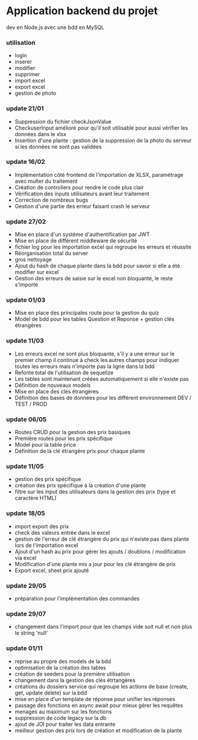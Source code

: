 # Application backend du projet

dev en Node.js avec une bdd en MySQL

### utilisation

- login
- inserer 
- modifier
- supprimer
- import excel
- export excel
- gestion de photo

### update 21/01 

- Suppression du fichier checkJsonValue 
- CheckuserInput amélioré pour qu'il soit utilisable pour aussi vérifier les données dans le xlsx
- Insertion d'une plante : gestion de la suppression de la photo du serveur si les données ne sont pas validées 

### update 16/02 

- Implémentation côté frontend de l'importation de XLSX, paramétrage avec multer du traitement 
- Création de controllers pour rendre le code plus clair 
- Vérification des inputs utilisateurs avant leur traitement
- Correction de nombreux bugs
- Gestion d'une partie des erreur faisant crash le serveur 

### update 27/02

- Mise en place d'un système d'authentification par JWT
- Mise en place de différent middleware de sécurité
- fichier log pour les importation excel qui regroupe les erreurs et réussite
- Réorganisation total du server
- gros nettoyage
- Ajout du hash de chaque plante dans la bdd pour savoir si elle a été modifier sur excel
- Gestion des erreurs de saisie sur le excel non bloquante, le reste s'importe

### update 01/03

- Mise en place des principales route pour la gestion du quiz 
- Model de bdd pour les tables Question et Reponse + gestion clés étrangères

### update 11/03

- Les erreurs excel ne sont plus bloquante, s'il y a une erreur sur le premier champ il continue 
à check les autres champs pour indiquer toutes les erreurs mais n'importe pas la ligne dans la bdd
- Refonte total de l'utilisation de sequelize 
- Les tables sont maintenant créées automatiquement si elle n'existe pas 
- Définition de nouveaux models
- Mise en place des clés étrangères 
- Définition des bases de données pour les différent environnement DEV / TEST / PROD

### update 06/05

- Routes CRUD pour la gestion des prix basiques
- Première routes pour les prix spécifique
- Model pour la table price
- Définition de la clé étrangère prix pour chaque plante

### update 11/05

- gestion des prix spécifique
- création des prix spécifique à la création d'une plante
- filtre sur les input des utilisateurs dans la gestion des prix (type et caractère HTML)

### update 18/05

- import export des prix 
- check des valeurs entrée dans le excel
- gestion de l'erreur de clé étrangère du prix qui n'existe pas dans plante lors de l'importation excel
- Ajout d'un hash au prix pour gérer les ajouts / doublons / modification via excel
- Modification d'une plante mis a jour pour les clé étrangère de prix
- Export excel, sheet prix ajouté

### update 29/05 

- préparation pour l'implémentation des commandes

### update 29/07

- changement dans l'import pour que les champs vide soit null et non plus le string 'null'

### update 01/11

- reprise au propre des models de la bdd
- optimisation de la création des tables
- création de seeders pour la première utilisation
- changement dans la gestion des clés étrtangères
- créations du dossiers service qui regroupe les actions de base (create, get, update delete) sur la bdd
- mise en place d'un template de réponse pour unifier les réponses
- passage des fonctions en async await pour mieux gérer les requêtes
- menages au maximum sur les fonctions
- suppression de code legacy sur la db
- ajout de JOI pour traiter les data entrante 
- meilleur gestion des prix lors de création et modification de la plante

